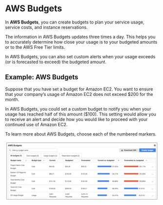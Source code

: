 # AWS Budgets

In **AWS Budgets**, you can create budgets to plan your service usage, service costs, and instance reservations.

The information in AWS Budgets updates three times a day. This helps you to accurately determine how close your usage is to your budgeted amounts or to the AWS Free Tier limits.

In AWS Budgets, you can also set custom alerts when your usage exceeds (or is forecasted to exceed) the budgeted amount.

## Example: AWS Budgets

Suppose that you have set a budget for Amazon EC2. You want to ensure that your company’s usage of Amazon EC2 does not exceed $200 for the month.

In AWS Budgets, you could set a custom budget to notify you when your usage has reached half of this amount ($100). This setting would allow you to receive an alert and decide how you would like to proceed with your continued use of Amazon EC2.

To learn more about AWS Budgets, choose each of the numbered markers.

![Alt text](98Tlf0677jBtMoJt_apC9pO4ad_pgAhAm.jpg)